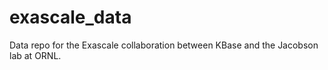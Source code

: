 # exascale_data

Data repo for the Exascale collaboration between KBase and the Jacobson lab at ORNL.

